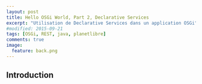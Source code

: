 ```yaml
---
layout: post
title: Hello OSGi World, Part 2, Declarative Services
excerpt: "Utilisation de Declarative Services dans un application OSGi"
#modified: 2015-09-21
tags: [OSGi, REST, java, planetlibre]
comments: true
image:
  feature: back.png
---
```


## Introduction
